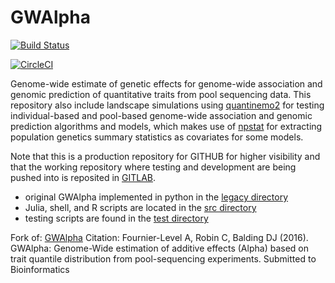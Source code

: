 # GWAlpha

[![Build Status](https://travis-ci.com/jeffersonfparil/GWAlpha.svg?branch=master)](https://travis-ci.com/jeffersonfparil/GWAlpha)

[![CircleCI](https://circleci.com/gh/jeffersonfparil/GWAlpha.svg?style=shield)](https://circleci.com/gh/jeffersonfparil/GWAlpha)

Genome-wide estimate of genetic effects for genome-wide association and genomic prediction of quantitative traits from pool sequencing data. This repository also include landscape simulations using [quantinemo2](https://github.com/jgx65/quantinemo) for testing individual-based and pool-based genome-wide association and genomic prediction algorithms and models, which makes use of [npstat](https://github.com/lucaferretti/npstat) for extracting population genetics summary statistics as covariates for some models.

Note that this is a production repository for GITHUB for higher visibility and that the working repository where testing and development are being pushed into is reposited in [GITLAB](https://gitlab.com/jeffersonfparil/genomic_prediction).

- original GWAlpha implemented in python in the [legacy directory](https://github.com/jeffersonfparil/GWAlpha/tree/master/legacy)
- Julia, shell, and R scripts are located in the [src directory](https://github.com/jeffersonfparil/GWAlpha/tree/master/src)
- testing scripts are found in the [test directory](https://github.com/jeffersonfparil/GWAlpha/tree/master/test)

Fork of:
[GWAlpha](https://github.com/aflevel/GWAlpha)
Citation:
Fournier-Level A, Robin C, Balding DJ (2016). GWAlpha: Genome-Wide estimation of additive effects (Alpha) based on trait quantile distribution from pool-sequencing experiments. Submitted to Bioinformatics
